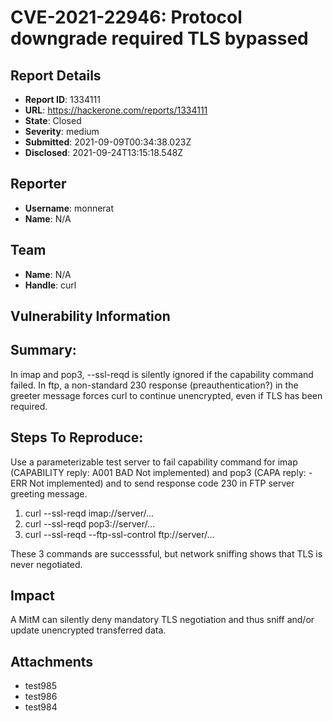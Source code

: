 # CVE-2021-22946: Protocol downgrade required TLS bypassed

## Report Details
- **Report ID**: 1334111
- **URL**: https://hackerone.com/reports/1334111
- **State**: Closed
- **Severity**: medium
- **Submitted**: 2021-09-09T00:34:38.023Z
- **Disclosed**: 2021-09-24T13:15:18.548Z

## Reporter
- **Username**: monnerat
- **Name**: N/A

## Team
- **Name**: N/A
- **Handle**: curl

## Vulnerability Information
## Summary:
In imap and pop3, --ssl-reqd is silently ignored if the capability command failed.
In ftp, a non-standard 230 response (preauthentication?) in the greeter message forces curl to continue unencrypted, even if TLS has been required.

## Steps To Reproduce:
Use a parameterizable test server to fail capability command for imap (CAPABILITY reply: A001 BAD Not implemented) and pop3 (CAPA reply: -ERR Not implemented) and to send response code 230 in FTP server greeting message.

  1. curl --ssl-reqd imap://server/...
  2. curl --ssl-reqd pop3://server/...
  3. curl --ssl-reqd --ftp-ssl-control ftp://server/...

These 3 commands are successsful, but network sniffing shows that TLS is never negotiated.

## Impact

A MitM can silently deny mandatory TLS negotiation and thus sniff and/or update unencrypted transferred data.

## Attachments
- test985
- test986
- test984
